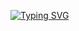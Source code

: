 [![Typing SVG](https://readme-typing-svg.demolab.com?font=Fira+Code&weight=500&duration=3000&pause=1000&color=00DA17&center=true&vCenter=true&width=435&lines=Hi+There;I+am+Bineet+;Currently+working+as+Ph.D.+scholar+;at+Computational+Biology;and+Bioinformatics+Lab;ILS%2C+Bhubaneswar)](https://git.io/typing-svg)

<!--
**BineetX/BineetX** is a ✨ _special_ ✨ repository because its `README.md` (this file) appears on your GitHub profile.

Here are some ideas to get you started:

- 🔭 I’m currently working on ...
- 🌱 I’m currently learning ...
- 👯 I’m looking to collaborate on ...
- 🤔 I’m looking for help with ...
- 💬 Ask me about ...
- 📫 How to reach me: ...
- 😄 Pronouns: ...
- ⚡ Fun fact: ...
-->
